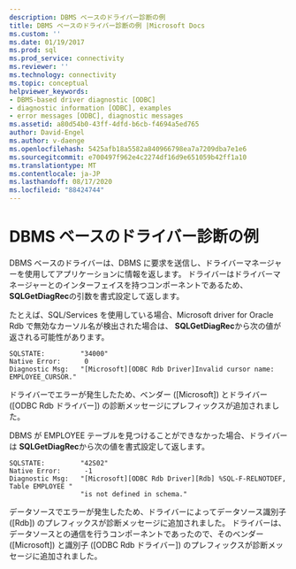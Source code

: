 ```yaml
---
description: DBMS ベースのドライバー診断の例
title: DBMS ベースのドライバー診断の例 |Microsoft Docs
ms.custom: ''
ms.date: 01/19/2017
ms.prod: sql
ms.prod_service: connectivity
ms.reviewer: ''
ms.technology: connectivity
ms.topic: conceptual
helpviewer_keywords:
- DBMS-based driver diagnostic [ODBC]
- diagnostic information [ODBC], examples
- error messages [ODBC], diagnostic messages
ms.assetid: a80d54b0-43ff-4dfd-b6cb-f4694a5ed765
author: David-Engel
ms.author: v-daenge
ms.openlocfilehash: 5425afb18a5582a840966798ea7a7209dba7e1e6
ms.sourcegitcommit: e700497f962e4c2274df16d9e651059b42ff1a10
ms.translationtype: MT
ms.contentlocale: ja-JP
ms.lasthandoff: 08/17/2020
ms.locfileid: "88424744"
---
```

# <a name="dbms-based-driver-diagnostic-example"></a>DBMS ベースのドライバー診断の例
DBMS ベースのドライバーは、DBMS に要求を送信し、ドライバーマネージャーを使用してアプリケーションに情報を返します。 ドライバーはドライバーマネージャーとのインターフェイスを持つコンポーネントであるため、 **SQLGetDiagRec**の引数を書式設定して返します。  
  
 たとえば、SQL/Services を使用している場合、Microsoft driver for Oracle Rdb で無効なカーソル名が検出された場合は、 **SQLGetDiagRec**から次の値が返される可能性があります。  
  
```  
SQLSTATE:         "34000"  
Native Error:      0  
Diagnostic Msg:   "[Microsoft][ODBC Rdb Driver]Invalid cursor name: EMPLOYEE_CURSOR."  
```  
  
 ドライバーでエラーが発生したため、ベンダー ([Microsoft]) とドライバー ([ODBC Rdb ドライバー]) の診断メッセージにプレフィックスが追加されました。  
  
 DBMS が EMPLOYEE テーブルを見つけることができなかった場合、ドライバーは **SQLGetDiagRec**から次の値を書式設定して返します。  
  
```  
SQLSTATE:         "42S02"  
Native Error:      -1  
Diagnostic Msg:   "[Microsoft][ODBC Rdb Driver][Rdb] %SQL-F-RELNOTDEF, Table EMPLOYEE "  
                  "is not defined in schema."  
```  
  
 データソースでエラーが発生したため、ドライバーによってデータソース識別子 ([Rdb]) のプレフィックスが診断メッセージに追加されました。 ドライバーは、データソースとの通信を行うコンポーネントであったので、そのベンダー ([Microsoft]) と識別子 ([ODBC Rdb ドライバー]) のプレフィックスが診断メッセージに追加されました。
